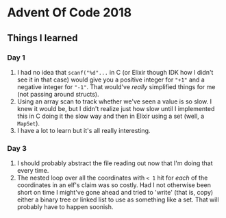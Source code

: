 # Advent Of Code 2018

## Things I learned

### Day 1

1. I had no idea that `scanf("%d"...` in C (or Elixir though IDK how I
   didn't see it in that case) would give you a positive integer for
   `"+1"` and a negative integer for `"-1"`. That would've *really*
   simplified things for me (not passing around structs).
1. Using an array scan to track whether we've seen a value is so
   slow. I knew it would be, but I didn't realize just how slow until
   I implemented this in C doing it the slow way and then in Elixir
   using a set (well, a `MapSet`).
1. I have a lot to learn but it's all really interesting.

### Day 3

1. I should probably abstract the file reading out now that I'm doing
   that every time.
1. The nested loop over all the coordinates with `< 1` hit for _each_
   of the coordinates in an elf's claim was so costly. Had I not
   otherwise been short on time I might've gone ahead and tried to
   'write' (that is, copy) either a binary tree or linked list to use
   as something like a set. That will probably have to happen soonish.

